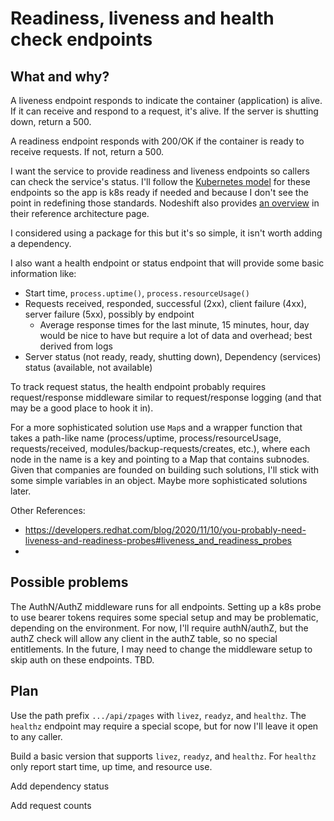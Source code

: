 # Readiness, liveness and health check endpoints

## What and why?

A liveness endpoint responds to indicate the container (application) is alive. If it can receive and respond to a request, it's alive. If the server is shutting down, return a 500.

A readiness endpoint responds with 200/OK if the container is ready to receive requests. If not, return a 500.

I want the service to provide readiness and liveness endpoints so callers can check the service's status. I'll follow the [Kubernetes model](https://kubernetes.io/docs/tasks/configure-pod-container/configure-liveness-readiness-startup-probes/#define-a-liveness-http-request) for these endpoints so the app is k8s ready if needed and because I don't see the point in redefining those standards. Nodeshift also provides [an overview](https://github.com/nodeshift/nodejs-reference-architecture/blob/main/docs/operations/healthchecks.md) in their reference architecture page.

I considered using a package for this but it's so simple, it isn't worth adding a dependency.

I also want a health endpoint or status endpoint that will provide some basic information like:

-  Start time, `process.uptime()`, `process.resourceUsage()`
-  Requests received, responded, successful (2xx), client failure (4xx), server failure (5xx), possibly by endpoint
   -  Average response times for the last minute, 15 minutes, hour, day would be nice to have but require a lot of data and overhead; best derived from logs
-  Server status (not ready, ready, shutting down), Dependency (services) status (available, not available)

To track request status, the health endpoint probably requires request/response middleware similar to request/response logging (and that may be a good place to hook it in).

For a more sophisticated solution use `Map`s and a wrapper function that takes a path-like name (process/uptime, process/resourceUsage, requests/received, modules/backup-requests/creates, etc.), where each node in the name is a key and pointing to a Map that contains subnodes. Given that companies are founded on building such solutions, I'll stick with some simple variables in an object. Maybe more sophisticated solutions later.

Other References:

-  https://developers.redhat.com/blog/2020/11/10/you-probably-need-liveness-and-readiness-probes#liveness_and_readiness_probes
-

## Possible problems

The AuthN/AuthZ middleware runs for all endpoints. Setting up a k8s probe to use bearer tokens requires some special setup and may be problematic, depending on the environment. For now, I'll require authN/authZ, but the authZ check will allow any client in the authZ table, so no special entitlements. In the future, I may need to change the middleware setup to skip auth on these endpoints. TBD.

## Plan

Use the path prefix `.../api/zpages` with `livez`, `readyz`, and `healthz`. The `healthz` endpoint may require a special scope, but for now I'll leave it open to any caller.

Build a basic version that supports `livez`, `readyz`, and `healthz`. For `healthz` only report start time, up time, and resource use.

Add dependency status

Add request counts
